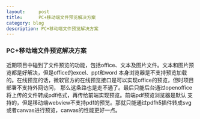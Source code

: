 ```yaml
---
layout:     post
title:     	PC+移动端文件预览解决方案
category: blog
description: PC+移动端文件预览解决方案
---
```

### PC+移动端文件预览解决方案

近期项目中碰到了文件预览的功能，包括office、文本及图片文件。文本和图片预览都是好解决，但是office的excel、ppt和word
本身浏览器是不支持预览加载的。在线预览的话，微软官方的在线预览接口是可以实现office的预览，但时项目部署不支持外网访问，
那么这条路也是走不通了。最后只能后台通过openoffice将上传的文件转成pdf格式，再传给前端实现预览。前端pdf预览浏览器是默认
支持的，但是移动端webview不支持pdf的预览。那就只能通过pdfh5插件转成svg或者canvas进行预览，canvas的性能更好一点。
